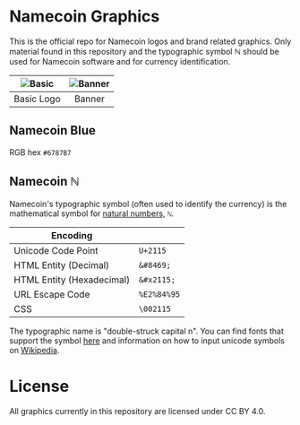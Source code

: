 Namecoin Graphics
=================
This is the official repo for Namecoin logos and brand related graphics.  Only material found in this repository and the typographic symbol ℕ should be used for Namecoin software and for currency identification.

|![Basic][basic]|![Banner][banner]|
| :-----------: | :-------------: |
| Basic Logo    | Banner          |

[basic]: https://github.com/phelixnmc/namecoin-graphics/blob/master/png/namecoin-coin_100px.png?raw=true
[banner]: https://github.com/phelixnmc/namecoin-graphics/blob/master/png/namecoin-banner_500px.png?raw=true

## Namecoin Blue

RGB hex `#6787B7`

## Namecoin ℕ

Namecoin's typographic symbol (often used to identify the currency) is the mathematical symbol for [natural numbers](http://en.wikipedia.org/wiki/Natural_number#Notation), `ℕ`.

| Encoding                  |             |
|---------------------------|-------------|
| Unicode Code Point        | `U+2115`    |
| HTML Entity (Decimal)     | `&#8469;`   |
| HTML Entity (Hexadecimal) | `&#x2115;`  |
| URL Escape Code           | `%E2%84%95` |
| CSS                       | `\002115`   |

The typographic name is "double-struck capital n".  You can find fonts that support the symbol [here](http://www.fileformat.info/info/unicode/char/2115/fontsupport.htm) and information on how to input unicode symbols on [Wikipedia](http://en.wikipedia.org/wiki/Unicode_input).

License
=======

All graphics currently in this repository are licensed under CC BY 4.0.

